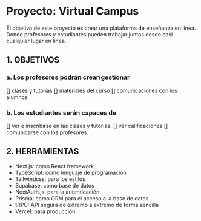 # Proyecto: Virtual Campus

El objetivo de este proyecto es crear una plataforma de enseñanza en línea. Donde profesores y estudiantes pueden trabajar juntos desde casi cualquier lugar en línea.

## 1. OBJETIVOS

### a. Los profesores podrán crear/gestionar

[] clases y tutorías
[] materiales del curso
[] comunicaciones con los alumnos

### b. Los estudiantes serán capaces de

[] ver e inscribirse en las clases y tutorías.
[] ver calificaciones
[] comunicarse con los profesores.

## 2. HERRAMIENTAS

- Next.js: como React framework
- TypeScript: como lenguaje de programación
- Tailwindcss: para los estilos
- Supabase: como base de datos
- NextAuth.js: para la autenticación
- Prisma: como ORM para el acceso a la base de datos
- tRPC: API segura de extremo a extremo de forma sencilla
- Vercel: para producción
